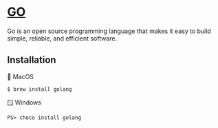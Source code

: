 # [GO](https://golang.org/)


Go is an open source programming language that makes it easy to build simple, reliable, and efficient software.

## Installation

:apple: MacOS

```
$ brew install golang 
```

:window: Windows


```
PS> choco install golang
```
